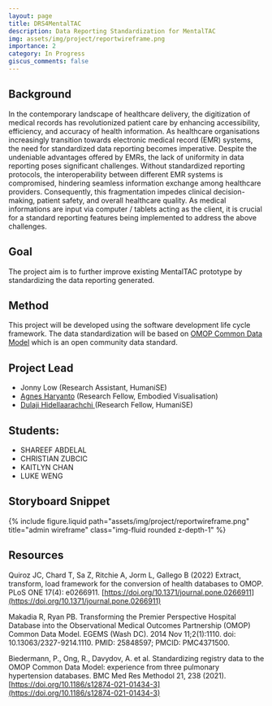 ```yaml
---
layout: page
title: DRS4MentalTAC
description: Data Reporting Standardization for MentalTAC
img: assets/img/project/reportwireframe.png
importance: 2
category: In Progress
giscus_comments: false
---
```


## Background

In the contemporary landscape of healthcare delivery, the digitization of medical records has revolutionized patient care by enhancing accessibility, efficiency, and accuracy of health information. As healthcare organisations increasingly transition towards electronic medical record (EMR) systems, the need for standardized data reporting becomes imperative. Despite the undeniable advantages offered by EMRs, the lack of uniformity in data reporting poses significant challenges. Without standardized reporting protocols, the interoperability between different EMR systems is compromised, hindering seamless information exchange among healthcare providers. Consequently, this fragmentation impedes clinical decision-making, patient safety, and overall healthcare quality. As medical informations are input via computer / tablets acting as the client, it is crucial for a standard reporting features being implemented to address the above challenges.


## Goal
The project aim is to further improve existing MentalTAC prototype by standardizing the data reporting generated.   

## Method
This project will be developed using the software development life cycle framework. The data standardization will be based on [OMOP Common Data Model](https://www.ohdsi.org/data-standardization/) which is an open community data standard. 

## Project Lead

- Jonny Low (Research Assistant, HumaniSE)
- [Agnes Haryanto](https://research.monash.edu/en/persons/agnes-haryanto) (Research Fellow, Embodied Visualisation)
- [Dulaji Hidellaarachchi ](https://research.monash.edu/en/persons/dulaji-hidellaarachchi) (Research Fellow, HumaniSE)

## Students: 

- SHAREEF ABDELAL
- CHRISTIAN ZUBCIC
- KAITLYN CHAN
- LUKE WENG


## Storyboard Snippet

<div class="row">
    <div class="col-sm mt-3 mt-md-0">
        {% include figure.liquid path="assets/img/project/reportwireframe.png" title="admin wireframe" class="img-fluid rounded z-depth-1" %}
    </div>
</div>

## Resources



Quiroz JC, Chard T, Sa Z, Ritchie A, Jorm L, Gallego B (2022) Extract, transform, load framework for the conversion of health databases to OMOP. PLoS ONE 17(4): e0266911. [https://doi.org/10.1371/journal.pone.0266911](https://doi.org/10.1371/journal.pone.0266911)

Makadia R, Ryan PB. Transforming the Premier Perspective Hospital Database into the Observational Medical Outcomes Partnership (OMOP) Common Data Model. EGEMS (Wash DC). 2014 Nov 11;2(1):1110. doi: 10.13063/2327-9214.1110. PMID: 25848597; PMCID: PMC4371500.

Biedermann, P., Ong, R., Davydov, A. et al. Standardizing registry data to the OMOP Common Data Model: experience from three pulmonary hypertension databases. BMC Med Res Methodol 21, 238 (2021). [https://doi.org/10.1186/s12874-021-01434-3](https://doi.org/10.1186/s12874-021-01434-3)